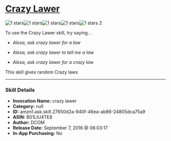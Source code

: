 # [Crazy Lawer](http://alexa.amazon.com/#skills/amzn1.ask.skill.27650d2a-940f-46ea-ab86-24805dca75a9)
![1 stars](../../images/ic_star_black_18dp_1x.png)![1 stars](../../images/ic_star_border_black_18dp_1x.png)![1 stars](../../images/ic_star_border_black_18dp_1x.png)![1 stars](../../images/ic_star_border_black_18dp_1x.png)![1 stars](../../images/ic_star_border_black_18dp_1x.png) 2

To use the Crazy Lawer skill, try saying...

* *Alexa, ask crazy lawer for a law*

* *Alexa, ask crazy lawer to tell me a law*

* *Alexa, ask crazy lawer for a crazy law*

This  skill  gives random Crazy laws

***

### Skill Details

* **Invocation Name:** crazy lawer
* **Category:** null
* **ID:** amzn1.ask.skill.27650d2a-940f-46ea-ab86-24805dca75a9
* **ASIN:** B01LIU4TE8
* **Author:** DCOM
* **Release Date:** September 7, 2016 @ 06:03:17
* **In-App Purchasing:** No
